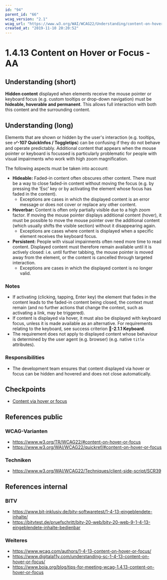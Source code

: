 ```yaml
---
id: "94"
parent_id: "66"
wcag_version: "2.1"
wcag_url: "https://www.w3.org/WAI/WCAG22/Understanding/content-on-hover-or-focus.html"
created_at: "2019-11-10 20:20:52"
---
```


# 1.4.13 Content on Hover or Focus - AA

## Understanding (short)

**Hidden content** displayed when elements receive the mouse pointer or keyboard focus (e.g. custom tooltips or drop-down navigation) must be **hideable, hoverable and permanent**. This allows full interaction with both this content and the surrounding content.

## Understanding (long)

Elements that are shown or hidden by the user's interaction (e.g. tooltips, see **✅-107 QuickInfos / Toggletips**) can be confusing if they do not behave and operate predictably. Additional content that appears when the mouse pointer or keyboard is focussed is particularly problematic for people with visual impairments who work with high zoom magnification.

The following aspects must be taken into account:

- **Hideable:** Faded-in content often obscures other content. There must be a way to close faded-in content without moving the focus (e.g. by pressing the ‘Esc’ key or by activating the element whose focus has faded in the content).
    - Exceptions are cases in which the displayed content is an error message or does not cover or replace any other content.
- **Hoverbar:** Content is often only partially visible due to a high zoom factor. If moving the mouse pointer displays additional content (hover), it must be possible to move the mouse pointer over the additional content (which usually shifts the visible section) without it disappearing again.
    - Exceptions are cases where content is displayed when a specific element receives the keyboard focus.
- **Persistent:** People with visual impairments often need more time to read content. Displayed content must therefore remain available until it is actively closed: i.e. until further tabbing, the mouse pointer is moved away from the element, or the content is cancelled through targeted interaction.
    - Exceptions are cases in which the displayed content is no longer valid.

### Notes

- If activating (clicking, tapping, Enter key) the element that fades in the content leads to the faded-in content being closed, the context must remain (and no further actions that change the context, such as activating a link, may be triggered).
- If content is displayed via hover, it must also be displayed with keyboard focus, unless it is made available as an alternative. For requirements relating to the keyboard, see success criterion **📜-2.1.1 Keyboard**.
- The requirement does not apply to displayed content whose behaviour is determined by the user agent (e.g. browser) (e.g. native `title` attributes).

### Responsibilities

- The development team ensures that content displayed via hover or focus can be hidden and hovered and does not close automatically.

## Checkpoints

- [Content via hover or focus](content-via-hover-or-focus)

## References public

### WCAG-Varianten
- <https://www.w3.org/TR/WCAG22/#content-on-hover-or-focus>
- <https://www.w3.org/WAI/WCAG22/quickref/#content-on-hover-or-focus>

### Techniken
- <https://www.w3.org/WAI/WCAG22/Techniques/client-side-script/SCR39>

## References internal

### BITV
- <https://www.bit-inklusiv.de/bitv-softwaretest/1-4-13-eingeblendete-inhalte/>
- <https://bitvtest.de/pruefschritt/bitv-20-web/bitv-20-web-9-1-4-13-eingeblendete-inhalte-bedienbar>

### Weiteres
- <https://www.wcag.com/authors/1-4-13-content-on-hover-or-focus/>
- <https://www.digitala11y.com/understanding-sc-1-4-13-content-on-hover-or-focus/>
- <https://www.boia.org/blog/tips-for-meeting-wcag-1.4.13-content-on-hover-or-focus>